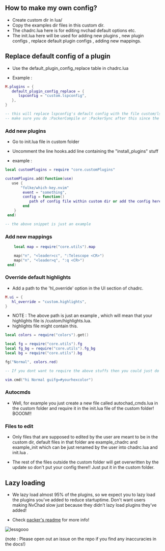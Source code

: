 ## How to make my own config?

- Create custom dir in lua/
- Copy the examples dir files in this custom dir. 
- The chadrc.lua here is for editing nvchad default options etc.
- The init.lua here will be used for adding new plugins , new plugin configs , replace default plugin configs , adding new mappings.

## Replace default config of a plugin

- Use the default_plugin_config_replace table in chadrc.lua

- Example :

```lua
M.plugins = {
   default_plugin_config_replace = {
      lspconfig = "custom.lspconfig",
   },
}

-- this will replace lspconfig's default config with the file custom/lspconfig.lua
-- make sure you do :PackerCompile or :PackerSync after this since the packer_compiled.vim or packer_compiled.lua present in the ~/.config/nvim/plugin dir needs to update the paths!
```

### Add new plugins

- Go to init.lua file in custom folder
- Uncomment the line hooks.add line containing the "install_plugins" stuff

- example :

```lua
local customPlugins = require "core.customPlugins"

customPlugins.add(function(use)
   use {
       "folke/which-key.nvim"
        event = "something",
        config = function()
           path of config file within custom dir or add the config here itself
        end
    }
 end)

-- the above snippet is just an example
```

### Add new mappings

```lua
    local map = require("core.utils").map

    map("n", "<leader>cc", ":Telescope <CR>")
    map("n", "<leader>q", ":q <CR>")
 end)
```

### Override default highlights 

- Add a path to the 'hl_override' option in the UI section of chadrc.

```lua
M.ui = {
   hl_override = "custom.highlights",
}
```
- NOTE : The above path is just an example , which will mean that your highlights file is /custom/highlights.lua.
- highlights file might contain this.
 
```lua
local colors = require("colors").get()

local fg = require("core.utils").fg
local fg_bg = require("core.utils").fg_bg
local bg = require("core.utils").bg

fg("Normal", colors.red) 

-- If you dont want to require the above stuffs then you could just do : 

vim.cmd("hi Normal guifg=#yourhexcolor") 
```

### Autocmds

- Well, for example you just create a new file called autochad_cmds.lua in the custom folder and require it in the init.lua file of the custom folder! BOOOM!!

### Files to edit

- Only files that are supposed to edited by the user are meant to be in the custom dir, default files in that folder are example_chadrc and example_init which can be just renamed by the user into chadrc.lua and init.lua .

- The rest of the files outside the custom folder will get overwritten by the update so don't put your config there!! Just put it in the custom folder.

## Lazy loading

- We lazy load almost 95% of the plugins, so we expect you to lazy load the plugins you've added to reduce startuptime. Don't want users making NvChad slow just because they didn't lazy load plugins they've added!

- Check [packer's readme](https://github.com/wbthomason/packer.nvim#specifying-plugins) for more info!

![lessgooo](https://cdn.discordapp.com/attachments/610012463907209227/891011437810577480/863483056531046450.png)

(note : Please open out an issue on the repo if you find any inaccuracies in the docs!)
